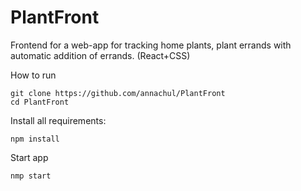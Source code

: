 # PlantFront
Frontend for a web-app for tracking home plants, plant errands with automatic addition of errands. (React+CSS)

How to run
```
git clone https://github.com/annachul/PlantFront
cd PlantFront
```

Install all requirements:

```
npm install
```

Start app
```
nmp start
```

